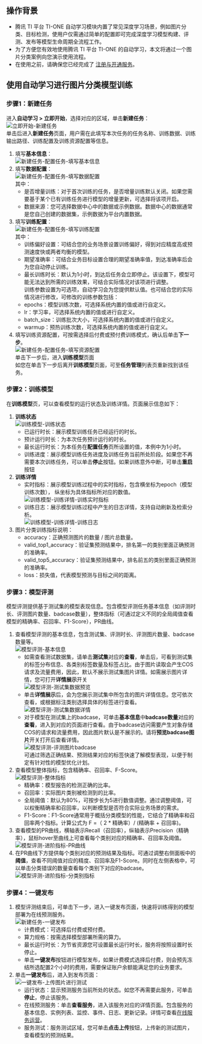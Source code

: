 ## 操作背景
- 腾讯 TI 平台 TI-ONE 自动学习模块内置了常见深度学习场景，例如图片分类、目标检测，使用户仅需通过简单的配置即可完成深度学习模型构建、评测、发布等模型生命周期全流程工作。  
- 为了方便您有效地使用腾讯 TI 平台 TI-ONE 的自动学习，本文将通过一个图片分类案例向您演示使用流程。  
- 在使用之前，请确保您已经完成了 [注册与开通服务](https://cloud.tencent.com/document/product/851/39086)。  

## 使用自动学习进行图片分类模型训练  
### 步骤1：新建任务  
进入**自动学习 > 立即开始**，选择对应的区域，单击**新建任务**：  
![立即开始-新建任务](https://qcloudimg.tencent-cloud.cn/raw/4b6810617109f5d6b8e9d74cb644418c.png)    
 单击后进入**新建任务**页面，用户需在此填写本次任务的任务名称、训练数据、训练输出路径、训练配置及训练资源配置等信息。  
1. 填写**基本信息**：  
	![新建任务-配置任务-填写基本信息](https://qcloudimg.tencent-cloud.cn/raw/7f3e7a43f445f7ce78a0c063729e8ffe.png)   
2. 填写**数据配置**：  
	![新建任务-配置任务-填写数据配置](https://qcloudimg.tencent-cloud.cn/raw/c54a0558284ed448e7a5364eb56da109.png)  
	其中：  
	- 是否增量训练：对于首次训练的任务，是否增量训练默认关闭。如果您需要基于某个已有训练任务进行模型的增量更新，可选择将该项开启。  
	- 数据来源：您可选择数据中心中的数据或示例数据。数据中心的数据通常是您自己创建的数据集，示例数据为平台内置数据。  
3. 填写**训练配置**：  
	![新建任务-配置任务-填写训练配置](https://qcloudimg.tencent-cloud.cn/raw/6791a0c06d45b08bbcc11872e7c41831.png)    
	其中：  
	- 训练偏好设置：可结合您的业务场景设置训练偏好，得到对应精度高或预测速度快或两者均衡的模型。  
	- 期望准确率：可结合业务目标设置合理的期望准确率值，到达准确率后会为您自动停止训练。  
	- 最长训练时长：默认为1小时，到达后任务会立即停止。该设置下，模型可能无法达到所需的训练效果，可结合实际情况对该项进行调整。  
  训练参数设置为可选项，自动学习会为您提供默认值。也可结合您的实际情况进行修改，可修改的训练参数包括：  
	- epochs：模型训练次数，可选择系统内置的值或进行自定义。  
	- lr：学习率，可选择系统内置的值或进行自定义。  
	- batch_size：训练批次大小，可选择系统内置的值或进行自定义。  
	- warmup：预热训练次数，可选择系统内置的值或进行自定义。  
4. 填写训练资源配置，可按需选择后付费或预付费训练模式，确认后单击**下一步**。  
![新建任务-配置任务-填写资源配置](https://qcloudimg.tencent-cloud.cn/raw/15ecfe84e26d84fa99029c63d85c7c32.png)  
单击下一步后，进入**训练模型**页面  
如您在单击下一步后离开**训练模型**页面，可至**任务管理**列表页重新找到该任务。  

### 步骤2：训练模型  
在**训练模型**页，可以查看模型的运行状态及训练详情。页面展示信息如下：  
1. **训练状态**  
    ![训练模型-训练状态](https://qcloudimg.tencent-cloud.cn/raw/ff143d2fdf055004c26a720a283fc464.png)    
	- 已运行时长：展示模型训练任务已经运行的时长。  
	- 预计运行时长：为本次任务预计运行的时长。  
	- 最长运行时长：为本任务在**配置任务**页所设置的值，本例中为1小时。  
	- 训练进度：展示模型训练任务进度及训练任务当前所处阶段。如果您不再需要本次训练任务，可以单击**停止**按钮。如果训练意外中断，可单击**重启**按钮  
2. **训练详情**  
	- 实时指标：展示模型训练过程中的实时指标，包含横坐标为epoch（模型训练次数）， 纵坐标为具体指标所对应的数值。  
	![训练模型-训练详情-训练实时指标](https://qcloudimg.tencent-cloud.cn/raw/0954761a54e1f5367b9983717e4c5329.png)  
	- 训练日志：展示模型训练过程中产生的日志详情，支持自动刷新及检索分析。  
	   ![训练模型-训练详情-训练日志](https://qcloudimg.tencent-cloud.cn/raw/7a69e45534a7461d37ed5257c25c8e57.png)  
3. 图片分类训练指标说明：  
	- accuracy：正确预测图片的数量 / 图片总数量。  
	- valid_top1_accuracy：验证集预测结果中，排名第一的类别里面正确预测的准确率。    
	- valid_top5_accuracy：验证集预测结果中，排名前五的类别里面正确预测的准确率。    
	- loss：损失值，代表模型预测与目标之间的距离。    

### 步骤3：模型评测  
模型评测提供基于测试集的模型表现信息。包含模型评测任务基本信息（如评测时长、评测图片数量、badcase数量），整体指标（可通过定义不同的全局阈值查看模型的精确率、召回率、F1-Score），PR曲线。
1. 查看模型评测的基本信息，包含测试集、评测时长、评测图片数量、badcase数量等。  
![模型评测-基本信息](https://qcloudimg.tencent-cloud.cn/raw/7257103f7f9d1e91b8e5299969ccc7d6.png)  
	- 如需查看测试数据集，请单击**测试集**对应的**查看**，单击后，可看到测试集的标签分布信息、各类别标签数量及标签占比。由于图片读取会产生COS请求及流量费用，因此，默认不展示测试集图片详情。如需展示图片详情，您可打开**详情展示**开关  
	![模型评测-测试集数据预览](https://qcloudimg.tencent-cloud.cn/raw/790ee586b34ba43ae1189e2c3d67641e.png)  
	- 单击**详情展示**后，会为您展示测试集中所包含的图片详情信息。您可依次查看，或根据标注类别选择具体的标签进行查看。  
	![模型评测-测试集数据详情](https://qcloudimg.tencent-cloud.cn/raw/50b3cef40a85bb7f2da35c7f72fa1146.png)  
	- 对于模型在测试集上的badcase，可单击**基本信息**中**badcase数量**对应的**查看**，进入到对应的页面进行查看。由于badcase访问需要产生对象存储COS的请求和流量费用，因此图片默认是不展示的。请将**预览badcase图片**开关打开后查看详情。  
	![模型评测-评测图片badcase](https://qcloudimg.tencent-cloud.cn/raw/f96c53a378885e767c6b4a232084aa7b.png)  
		可通过筛选正确结果、预测结果对应的标签快速了解模型表现，以便于制定有针对性的模型优化计划。  
2. 查看模型整体指标，包含精确率、召回率、F-Score。  
	![模型评测-整体指标](https://qcloudimg.tencent-cloud.cn/raw/7d9825455c5ed0549547d51ef828d15d.png)  
	- 精确率：模型报告的检测正确的比率。  
	- 召回率：实际图片类别被检测到的比率。  
	- 全局阈值：默认为80%，可按步长为5进行数值调整。通过调整阈值，可以权衡精确率和召回率，以判断模型是否符合实际业务场景的需求。  
	- F1-Score：F1-Score通常用于概括分类模型的性能，它结合了精确率和召回率两个指标。计算公式为 F =（ 2 * 精确率）/ (精确率 + 召回率)。    
3. 查看模型的PR曲线，横轴表示Recall（召回率），纵轴表示Precision（精确率），鼠标hover至曲线上可查看每个类别对应的精确率、召回率及阈值。  
	![模型评测-进阶指标-PR曲线](https://qcloudimg.tencent-cloud.cn/raw/7349a12e222dc998876be87787fd46ba.png)  
4.  在PR曲线下方提供每个类别对应的预测结果及指标。可通过调整右侧面板中的**阈值**，查看不同阈值对应的精度、召回率及F1-Score。同时在左侧表格中，可以单击分类错误的数量查看每个类别下对应的badcase。  
![模型评测-进阶指标-分类别指标](https://qcloudimg.tencent-cloud.cn/raw/f3e956df511809b58ba6a619c4454bb4.png)  

### 步骤4：一键发布  
1. 模型评测结束后，可单击下一步，进入一键发布页面，快速将训练得到的模型部署为在线预测服务。  
![新建任务-一键发布](https://qcloudimg.tencent-cloud.cn/raw/0b10c7f50b5e1e07d4b9bf120e94ccf4.png)  
	- 计费模式：可选择后付费或预付费。  
	- 算力规格：按需选择模型部署所需的算力。  
	- 最长运行时长：为节省资源您可设置最长运行时长，服务将按照设置时长停止。  
	- 单击**一键发布**按钮进行模型发布，如果计费模式选择后付费，则会预先冻结所选配置2个小时的费用，需要保证账户余额能满足您的业务要求。  
2. 单击**一键发布**后，进入到发布页面：  
![一键发布-上传图片进行测试](https://qcloudimg.tencent-cloud.cn/raw/b1cbc22c0624b2cbae55b978ad27131c.png)  
	- 运行状态：显示预测服务当前所处的状态。如您不再需要此服务，可单击**停止**，停止该服务。  
	- 在线预测服务：单击**查看服务**，进入该服务对应的详情页面。包含服务的基本信息、实例列表、监控、事件、日志、更新记录。详情可查看[在线服务运营](#)。  
	- 服务测试：服务测试区域，您可单击**点击上传**按钮，上传新的测试图片，查看模型的预测结果。  
